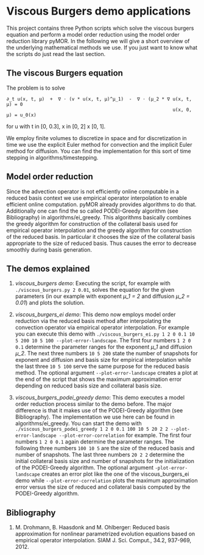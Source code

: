 Viscous Burgers demo applications
=================================

This project contains three Python scripts which solve the viscous burgers equation and perform a model order reduction
using the model order reduction library pyMOR.
In the following we will give a short overview of the underlying mathematical methods we use. If you just want to know
what the scripts do just read the last section.

The viscous Burgers equation
----------------------------

The problem is to solve

    ∂_t u(x, t, μ)  +  ∇ ⋅ (v * u(x, t, μ)^μ_1)  -  ∇ ⋅ (μ_2 * ∇ u(x, t, μ) = 0
                                                                 u(x, 0, μ) = u_0(x)

for u with t in [0, 0.3], x in [0, 2] x [0, 1].

We employ finite volumes to discretize in space and for discretization in time we use the explicit Euler method for
convection and the implicit Euler method for diffusion. You can find the implementation for this sort of time stepping
in algorithms/timestepping.

Model order reduction
---------------------

Since the advection operator is not efficiently online computable in a reduced basis context we use empirical operator
interpolation to enable efficient online computation. pyMOR already provides algorithms to do that. Additionally one can
find the so called PODEI-Greedy algorithm (see Bibliography) in algorithms/ei_greedy. This algorithms basically combines
the greedy algorithm for construction of the collateral basis used for empirical operator interpolation and the greedy
algorithm for construction of the reduced basis. In particular it chooses the size of the collateral basis appropriate
to the size of reduced basis. Thus causes the error to decrease smoothly during basis generation.

The demos explained
-------------------

1. *viscous_burgers demo*: Executing the script, for example with `./viscous_burgers.py 2 0.01`, solves the equation for
                           the given parameters (in our example with exponent *μ_1 = 2* and diffusion *μ_2 = 0.01*)
                           and plots the solution.

2. *viscous_burgers_ei demo*: This demo now employs model order reduction via the reduced basis method after
                              interpolating the convection operator via empirical operator interpolation. For example
                              you can execute this demo with
                              `./viscous_burgers_ei.py 1 2 0 0.1 10 5 200 10 5 100 --plot-error-landscape`.
                              The first four numbers `1 2 0 0.1` determine the parameter ranges for the exponent *μ_1*
                              and diffusion *μ_2*. The next three numbers `10 5 200` state the number of snapshots for
                              exponent and diffusion and basis size for empirical interpolation while the last three
                              `10 5 100` serve the same purpose for the reduced basis method. The optional argument
                              `--plot-error-landscape` creates a plot at the end of the script that shows the maximum
                              approximation error depending on reduced basis size and collateral basis size.

3. *viscous_burgers_podei_greedy demo*: This demo executes a model order reduction process similar to the demo before.
                                        The major difference is that it makes use of the PODEI-Greedy algorithm
                                        (see Bibliography). The implementation we use here can be found in
                                        algorithms/ei_greedy.
                                        You can start the demo with
                                        `./viscous_burgers_podei_greedy 1 2 0 0.1 100 10 5 20 2 2 --plot-error-landscape --plot-error-correlation`
                                        for example. The first four numbers `1 2 0 0.1` again determine the parameter
                                        ranges. The following three numbers `100 10 5` are the size of the reduced basis
                                        and number of snapshots. The last three numbers `20 2 2` determine the initial
                                        collateral basis size and number of snapshots for the initialization of the
                                        PODEI-Greedy algorithm. The optional argument `-plot-error-landscape` creates an
                                        error plot like the one of the viscous_burgers_ei demo while
                                        `--plot-error-correlation` plots the maximum  approximation error versus the
                                        size of reduced and collateral basis computed by the PODEI-Greedy algorithm.

Bibliography
------------

1. M. Drohmann, B. Haasdonk and M. Ohlberger: Reduced basis approximation for nonlinear parametrized evolution
   equations based on empirical operator interpolation. SIAM J. Sci. Comput., 34.2, 937-969, 2012.
